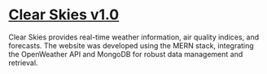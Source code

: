 

# [Clear Skies v1.0](https://clear-skies-production.up.railway.app/)

Clear Skies provides real-time weather information, air quality indices, and forecasts. The website was developed using the MERN stack, integrating the OpenWeather API and MongoDB for robust data management and retrieval.

